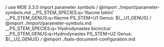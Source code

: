 / use MDE 3.3.0 import parameter symbols
/
@import ./import/parameter-symbols.md   __PS_STEM_SPECIES:q='Illacme tobini'   __PS_STEM_GENUS:q=Illacme   PS_STEM=U1
Genus: ${__U1_GENUS}
/
@import ./import/parameter-symbols.md   __PS_STEM_SPECIES:q='Hydrodynastes bicinctus'   __PS_STEM_GENUS:q=Hydrodynastes   PS_STEM=U2
Genus: ${__U2_GENUS}
/
@import ./bats-document-configuration.md